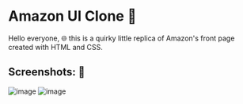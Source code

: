 # Amazon UI Clone 🤪

Hello everyone, 🌐 this is a quirky little replica of Amazon's front page created with HTML and CSS.

## Screenshots: 📸
![image](https://github.com/Lakshya-Coder/Amazon-UI-Clone/assets/75737134/b0a0a8c7-5c3e-43d1-a208-36e73874d262)
![image](https://github.com/Lakshya-Coder/Amazon-UI-Clone/assets/75737134/8baf87bb-b6af-42ee-9281-b61c52b917c6)

